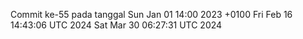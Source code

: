 Commit ke-55 pada tanggal Sun Jan 01 14:00 2023 +0100
Fri Feb 16 14:43:06 UTC 2024
Sat Mar 30 06:27:31 UTC 2024
